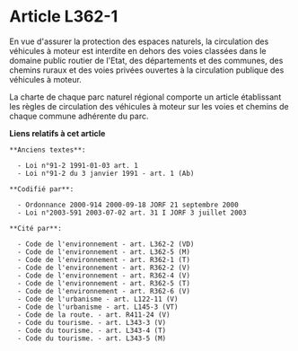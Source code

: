 # Article L362-1

En vue d'assurer la protection des espaces naturels, la circulation des véhicules à moteur est interdite en dehors des voies
classées dans le domaine public routier de l'Etat, des départements et des communes, des chemins ruraux et des voies privées
ouvertes à la circulation publique des véhicules à moteur.

La charte de chaque parc naturel régional comporte un article établissant les règles de circulation des véhicules à moteur
sur les voies et chemins de chaque commune adhérente du parc.

**Liens relatifs à cet article**

	**Anciens textes**:

	  - Loi n°91-2 1991-01-03 art. 1
	  - Loi n°91-2 du 3 janvier 1991 - art. 1 (Ab)

	**Codifié par**:

	  - Ordonnance 2000-914 2000-09-18 JORF 21 septembre 2000
	  - Loi n°2003-591 2003-07-02 art. 31 I JORF 3 juillet 2003

	**Cité par**:

	  - Code de l'environnement - art. L362-2 (VD)
	  - Code de l'environnement - art. L362-5 (M)
	  - Code de l'environnement - art. R362-1 (T)
	  - Code de l'environnement - art. R362-2 (V)
	  - Code de l'environnement - art. R362-4 (V)
	  - Code de l'environnement - art. R362-5 (T)
	  - Code de l'environnement - art. R362-6 (V)
	  - Code de l'urbanisme - art. L122-11 (V)
	  - Code de l'urbanisme - art. L145-3 (VT)
	  - Code de la route. - art. R411-24 (V)
	  - Code du tourisme. - art. L343-3 (V)
	  - Code du tourisme. - art. L343-4 (T)
	  - Code du tourisme. - art. L343-5 (M)
